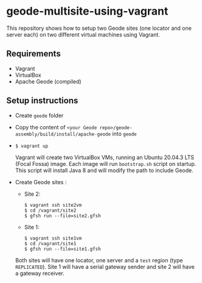 # geode-multisite-using-vagrant
This repository shows how to setup two Geode sites (one locator and one server each) on two different virtual machines using Vagrant.


## Requirements
  - Vagrant
  - VirtualBox
  - Apache Geode (compiled)

## Setup instructions
  - Create `geode` folder
  - Copy the content of `<your Geode repo>/geode-assembly/build/install/apache-geode` into `geode`
  - `$ vagrant up`

    Vagrant will create two VirtualBox VMs, running an Ubuntu 20.04.3 LTS (Focal Fossa) image. Each image will run `bootstrap.sh` script on startup. This script will install Java 8 and will modify the path to include Geode.

  - Create Geode sites :

    - Site 2:

      ```
      $ vagrant ssh site2vm
      $ cd /vagrant/site2
      $ gfsh run --file=site2.gfsh
      ```

    - Site 1:

      ```
      $ vagrant ssh site1vm
      $ cd /vagrant/site1
      $ gfsh run --file=site1.gfsh
      ```
    
    Both sites will have one locator, one server and a `test` region (type `REPLICATED`). Site 1 will have a serial gateway sender and site 2 will have a gateway receiver.
